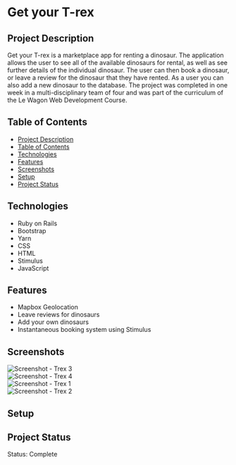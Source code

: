 # Get your T-rex 

## Project Description
Get your T-rex is a marketplace app for renting a dinosaur. The application allows the user to see all of the available dinosaurs for rental, as well as see further details of the individual dinosaur. The user can then book a dinosaur, or leave a review for the dinosaur that they have rented. As a user you can also add a new dinosaur to the database. The project was completed in one week in a multi-disciplinary team of four and was part of the curriculum of the Le Wagon Web Development Course. 

## Table of Contents
* [Project Description](#project-description)
* [Table of Contents](#table-of-contents)
* [Technologies](#technologies)
* [Features](#features)
* [Screenshots](#screenshots)
* [Setup](#setup)
* [Project Status](#project-status)

## Technologies
* Ruby on Rails
* Bootstrap
* Yarn
* CSS
* HTML
* Stimulus
* JavaScript

## Features
- Mapbox Geolocation
- Leave reviews for dinosaurs
- Add your own dinosaurs
- Instantaneous booking system using Stimulus

## Screenshots
![Screenshot - Trex 3](https://github.com/Clotto42524/rails-get-your-t-rex/assets/122602433/c7ed1317-2b15-4235-b264-572453fdf491)
<br>
![Screenshot - Trex 4](https://github.com/Clotto42524/rails-get-your-t-rex/assets/122602433/5ba4b693-cd81-4180-aa04-d6bf6f03e524)
<br>
![Screenshot - Trex 1](https://github.com/Clotto42524/rails-get-your-t-rex/assets/122602433/ea97cd66-6cca-474a-ab47-5a9b683842f9)
<br>
![Screenshot - Trex 2](https://github.com/Clotto42524/rails-get-your-t-rex/assets/122602433/485d506a-e3c2-48c4-a03f-acec8456aa18)




## Setup

## Project Status
Status: Complete












